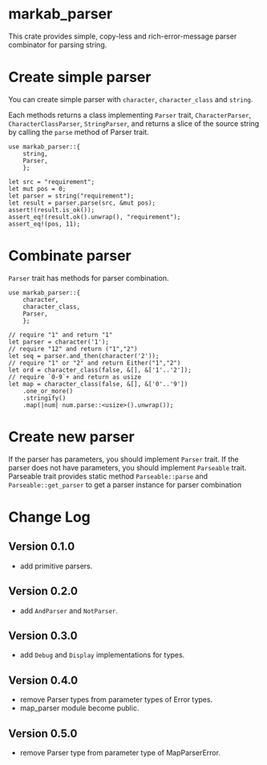 # markab_parser

This crate provides simple, copy-less and rich-error-message parser combinator for parsing string.

# Create simple parser
You can create simple parser with `character`, `character_class` and `string`.

Each methods returns a class implementing `Parser` trait,
`CharacterParser`, `CharacterClassParser`, `StringParser`,
and returns a slice of the source string by calling the `parse` method of Parser trait.

```
use markab_parser::{
	string,
	Parser,
	};

let src = "requirement";
let mut pos = 0;
let parser = string("requirement");
let result = parser.parse(src, &mut pos);
assert!(result.is_ok());
assert_eq!(result.ok().unwrap(), "requirement");
assert_eq!(pos, 11);
```

# Combinate parser
`Parser` trait has methods for parser combination.

```
use markab_parser::{
	character,
	character_class,
	Parser,
	};

// require "1" and return "1"
let parser = character('1');
// require "12" and return ("1","2")
let seq = parser.and_then(character('2'));
// require "1" or "2" and return Either("1","2")
let ord = character_class(false, &[], &['1'..'2']);
// require `0-9`+ and return as usize
let map = character_class(false, &[], &['0'..'9'])
	.one_or_more()
	.stringify()
	.map(|num| num.parse::<usize>().unwrap());
```

# Create new parser
If the parser has parameters, you should implement `Parser` trait.
If the parser does not have parameters, you should implement `Parseable` trait.
Parseable trait provides static method `Parseable::parse` and
`Parseable::get_parser` to get a parser instance for parser combination

# Change Log

## Version 0.1.0

+ add primitive parsers.  

## Version 0.2.0

+ add `AndParser` and `NotParser`.  

## Version 0.3.0

+ add `Debug` and `Display` implementations for types.  

## Version 0.4.0

+ remove Parser types from parameter types of Error types.  
+ map_parser module become public.  

## Version 0.5.0

+ remove Parser type from parameter type of MapParserError.
